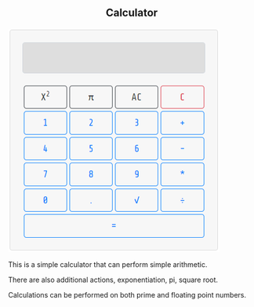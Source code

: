 ## <p align='center'>Calculator</p>
![calk](/Screenshot%202023-02-10%2010.00.43.png)

This is a simple calculator that can perform simple arithmetic.<br>

There are also additional actions, exponentiation, pi, square root.<br>

Calculations can be performed on both prime and floating point numbers.
